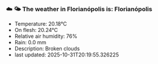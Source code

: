 ### ☁️ 🌤️  The weather in Florianópolis is: Florianópolis

- Temperature: 20.18°C
- On flesh: 20.24°C
- Relative air humidity: 76%
- Rain: 0.0 mm
- Description: Broken clouds
- last updated: 2025-10-31T20:19:55.326225
